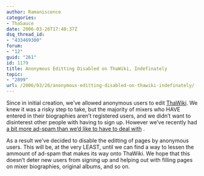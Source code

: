 ```yaml
---
author: Ramaniscence
categories:
- ThaSauce
date: 2006-03-26T17:40:37Z
dsq_thread_id:
- "433469300"
forum:
- "12"
guid: "261"
id: 1179
title: Anonymous Editting Disabled on ThaWiki, Indefinately
topic:
- "2899"
url: /2006/03/26/anonymous-editting-disabled-on-thawiki-indefinately/
---
```


Since in initial creation, we&#8217;ve allowed anonymous users to edit <a href="http://wiki.thasauce.net/index.php/ThaWiki" target="_blank">ThaWiki</a>. We knew it was a risky step to take, but the majority of mixers who HAVE entered in their biographies aren&#8217;t registered users, and we didn&#8217;t want to disinterest other people with having to sign up. However we&#8217;ve recently had <a href="http://wiki.thasauce.net/index.php/Special:Recentchanges" target="_blank">a bit more ad-spam than we&#8217;d like to have to deal with</a> .
  
As a result we&#8217;ve decided to disable the editting of pages by anonymous users. This will be, at the very LEAST, until we can find a way to lessen the ammount of ad-spam that makes its way onto ThaWiki. We hope that this doesn&#8217;t deter new users from signing up and helping out with filling pages on mixer biographies, original albums, and so on.